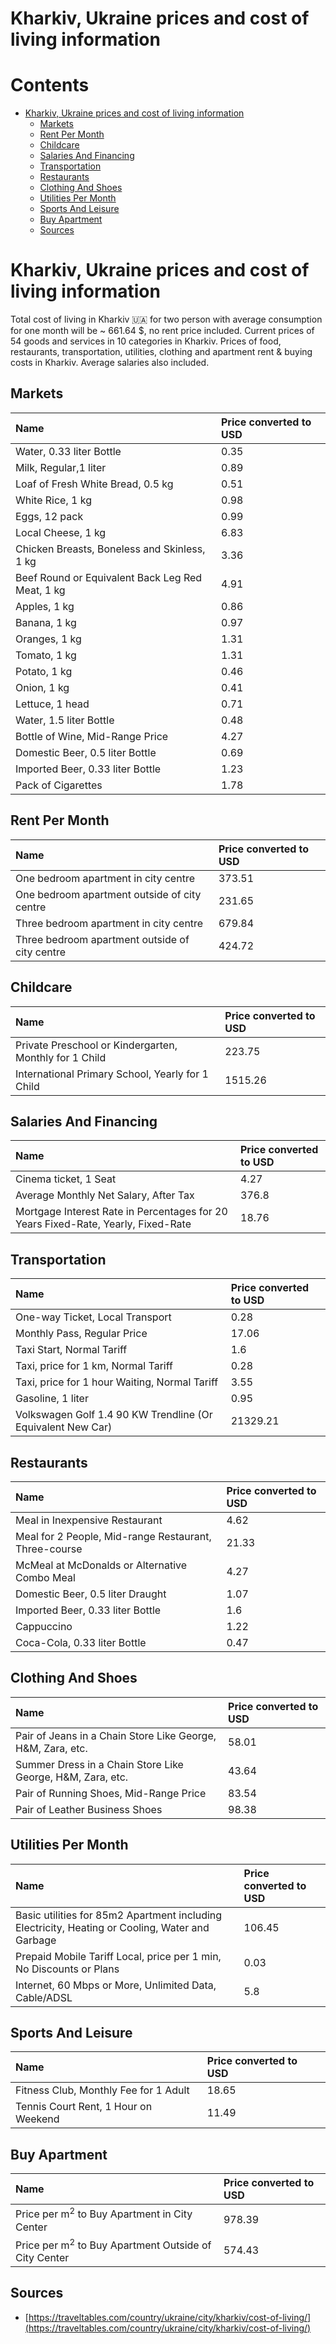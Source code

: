 
Kharkiv, Ukraine prices and cost of living information
======================================================

Contents
========

* [Kharkiv, Ukraine prices and cost of living information](#kharkiv-ukraine-prices-and-cost-of-living-information)
	* [Markets](#markets)
	* [Rent Per Month](#rent-per-month)
	* [Childcare](#childcare)
	* [Salaries And Financing](#salaries-and-financing)
	* [Transportation](#transportation)
	* [Restaurants](#restaurants)
	* [Clothing And Shoes](#clothing-and-shoes)
	* [Utilities Per Month](#utilities-per-month)
	* [Sports And Leisure](#sports-and-leisure)
	* [Buy Apartment](#buy-apartment)
	* [Sources](#sources)

# Kharkiv, Ukraine prices and cost of living information


Total cost of living in Kharkiv 🇺🇦 for two person with average consumption for one month will be ~ 661.64 $, no rent 
price included. Current prices of 54 goods and services in 10 categories  in Kharkiv. Prices of food, restaurants, 
transportation, utilities, clothing and apartment rent & buying costs in Kharkiv. Average salaries also included.
## Markets

|Name|Price converted to USD|
| :--- | :--- |
|Water, 0.33 liter Bottle|0.35|
|Milk, Regular,1 liter|0.89|
|Loaf of Fresh White Bread, 0.5 kg|0.51|
|White Rice, 1 kg|0.98|
|Eggs, 12 pack|0.99|
|Local Cheese, 1 kg|6.83|
|Chicken Breasts, Boneless and Skinless, 1 kg|3.36|
|Beef Round or Equivalent Back Leg Red Meat, 1 kg |4.91|
|Apples, 1 kg|0.86|
|Banana, 1 kg|0.97|
|Oranges, 1 kg|1.31|
|Tomato, 1 kg|1.31|
|Potato, 1 kg|0.46|
|Onion, 1 kg|0.41|
|Lettuce, 1 head|0.71|
|Water, 1.5 liter Bottle|0.48|
|Bottle of Wine, Mid-Range Price|4.27|
|Domestic Beer, 0.5 liter Bottle|0.69|
|Imported Beer, 0.33 liter Bottle|1.23|
|Pack of Cigarettes|1.78|
  

## Rent Per Month

|Name|Price converted to USD|
| :--- | :--- |
|One bedroom apartment in city centre|373.51|
|One bedroom apartment outside of city centre|231.65|
|Three bedroom apartment in city centre|679.84|
|Three bedroom apartment outside of city centre|424.72|
  

## Childcare

|Name|Price converted to USD|
| :--- | :--- |
|Private Preschool or Kindergarten, Monthly for 1 Child|223.75|
|International Primary School, Yearly for 1 Child|1515.26|
  

## Salaries And Financing

|Name|Price converted to USD|
| :--- | :--- |
|Cinema ticket, 1 Seat|4.27|
|Average Monthly Net Salary, After Tax|376.8|
|Mortgage Interest Rate in Percentages for 20 Years Fixed-Rate, Yearly, Fixed-Rate|18.76|
  

## Transportation

|Name|Price converted to USD|
| :--- | :--- |
|One-way Ticket, Local Transport|0.28|
|Monthly Pass, Regular Price|17.06|
|Taxi Start, Normal Tariff|1.6|
|Taxi, price for 1 km, Normal Tariff|0.28|
|Taxi, price for 1 hour Waiting, Normal Tariff|3.55|
|Gasoline, 1 liter|0.95|
|Volkswagen Golf 1.4 90 KW Trendline (Or Equivalent New Car)|21329.21|
  

## Restaurants

|Name|Price converted to USD|
| :--- | :--- |
|Meal in Inexpensive Restaurant|4.62|
|Meal for 2 People, Mid-range Restaurant, Three-course|21.33|
|McMeal at McDonalds or Alternative Combo Meal|4.27|
|Domestic Beer, 0.5 liter Draught|1.07|
|Imported Beer, 0.33 liter Bottle|1.6|
|Cappuccino|1.22|
|Coca-Cola, 0.33 liter Bottle|0.47|
  

## Clothing And Shoes

|Name|Price converted to USD|
| :--- | :--- |
|Pair of Jeans in a Chain Store Like George, H&M, Zara, etc.|58.01|
|Summer Dress in a Chain Store Like George, H&M, Zara, etc.|43.64|
|Pair of Running Shoes, Mid-Range Price|83.54|
|Pair of Leather Business Shoes|98.38|
  

## Utilities Per Month

|Name|Price converted to USD|
| :--- | :--- |
|Basic utilities for 85m2 Apartment including Electricity, Heating or Cooling, Water and Garbage|106.45|
|Prepaid Mobile Tariff Local, price per 1 min, No Discounts or Plans|0.03|
|Internet, 60 Mbps or More, Unlimited Data, Cable/ADSL|5.8|
  

## Sports And Leisure

|Name|Price converted to USD|
| :--- | :--- |
|Fitness Club, Monthly Fee for 1 Adult|18.65|
|Tennis Court Rent, 1 Hour on Weekend|11.49|
  

## Buy Apartment

|Name|Price converted to USD|
| :--- | :--- |
|Price per m<sup>2</sup> to Buy Apartment in City Center|978.39|
|Price per m<sup>2</sup> to Buy Apartment Outside of City Center|574.43|
  

## Sources

- [https://traveltables.com/country/ukraine/city/kharkiv/cost-of-living/](https://traveltables.com/country/ukraine/city/kharkiv/cost-of-living/)
